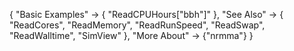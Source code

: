 {
  "Basic Examples" -> {
    "ReadCPUHours[\"bbh\"]"
    },
  "See Also" -> {
   "ReadCores",
   "ReadMemory",
   "ReadRunSpeed",
   "ReadSwap",
   "ReadWalltime",
   "SimView"
   },
  "More About" -> {"nrmma"}
}
